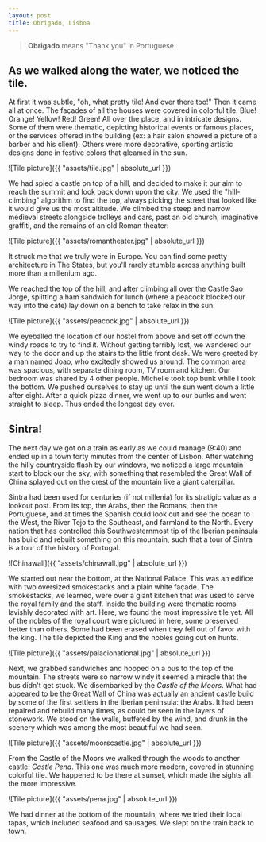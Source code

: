 ```yaml
---
layout: post
title: Obrigado, Lisboa
---
```

> **Obrigado** means "Thank you" in Portuguese. 

## As we walked along the water, we noticed the tile. 

At first it was subtle, "oh, what pretty tile! And over there too!" Then it came all at once. The façades of all the houses were covered in colorful tile. Blue! Orange! Yellow! Red! Green! All over the place, and in intricate designs. Some of them were thematic, depicting historical events or famous places, or the services offered in the building (ex: a hair salon showed a picture of a barber and his client). Others were more decorative, sporting artistic designs done in festive colors that gleamed in the sun.

![Tile picture]({{ "assets/tile.jpg" | absolute_url }})

We had spied a castle on top of a hill, and decided to make it our aim to reach the summit and look back down upon the city. We used the "hill-climbing" algorithm to find the top, always picking the street that looked like it would give us the most altitude. We climbed the steep and narrow medieval streets alongside trolleys and cars, past an old church, imaginative graffiti, and the remains of an old Roman theater:

![Tile picture]({{ "assets/romantheater.jpg" | absolute_url }})

It struck me that we truly were in Europe. You can find some pretty architecture in The States, but you'll rarely stumble across anything built more than a millenium ago. 

We reached the top of the hill, and after climbing all over the Castle Sao Jorge, splitting a ham sandwich for lunch (where a peacock blocked our way into the cafe) lay down on a bench to take relax in the sun.

![Tile picture]({{ "assets/peacock.jpg" | absolute_url }})

We eyeballed the location of our hostel from above and set off down the windy roads to try to find it. Without getting terribly lost, we wandered our way to the door and up the stairs to the little front desk. We were greeted by a man named Joao, who excitedly showed us around. The common area was spacious, with separate dining room, TV room and kitchen. Our bedroom was shared by 4 other people. Michelle took top bunk while I took the bottom. We pushed ourselves to stay up until the sun went down a little after eight. After a quick pizza dinner, we went up to our bunks and went straight to sleep. Thus ended the longest day ever.

## Sintra!

The next day we got on a train as early as we could manage (9:40) and ended up in a town forty minutes from the center of Lisbon. After watching the hilly countryside flash by our windows, we noticed a large mountain start to block our the sky, with something that resembled the Great Wall of China splayed out on the crest of the mountain like a giant caterpillar. 

Sintra had been used for centuries (if not millenia) for its stratigic value as a lookout post. From its top, the Arabs, then the Romans, then the Portuguese, and at times the Spanish could look out and see the ocean to the West, the River Tejo to the Southeast, and farmland to the North. Every nation that has controlled this Southwesternmost tip of the Iberian peninsula has build and rebuilt something on this mountain, such that a tour of Sintra is a tour of the history of Portugal.

![Chinawall]({{ "assets/chinawall.jpg" | absolute_url }})

We started out near the bottom, at the National Palace. This was an edifice with two oversized smokestacks and a plain white façade. The smokestacks, we learned, were over a giant kitchen that was used to serve the royal family and the staff. Inside the building were thematic rooms lavishly decorated with art. Here, we found the most impressive tile yet. All of the nobles of the royal court were pictured in here, some preserved better than others. Some had been erased when they fell out of favor with the king. The tile depicted the King and the nobles going out on hunts.

![Tile picture]({{ "assets/palacionational.jpg" | absolute_url }})

Next, we grabbed sandwiches and hopped on a bus to the top of the mountain. The streets were so narrow windy it seemed a miracle that the bus didn't get stuck. We disembarked by the *Castle of the Moors*. What had appeared to be the Great Wall of China was actually an ancient castle build by some of the first settlers in the Iberian peninsula: the Arabs. It had been repaired and rebuild many times, as could be seen in the layers of stonework. We stood on the walls, buffeted by the wind, and drunk in the scenery which was among the most beautiful we had seen.

![Tile picture]({{ "assets/moorscastle.jpg" | absolute_url }})

From the Castle of the Moors we walked through the woods to another castle: *Castle Pena*. This one was much more modern, covered in stunning colorful tile. We happened to be there at sunset, which made the sights all the more impressive. 

![Tile picture]({{ "assets/pena.jpg" | absolute_url }})

We had dinner at the bottom of the mountain, where we tried their local tapas, which included seafood and sausages. We slept on the train back to town.
































